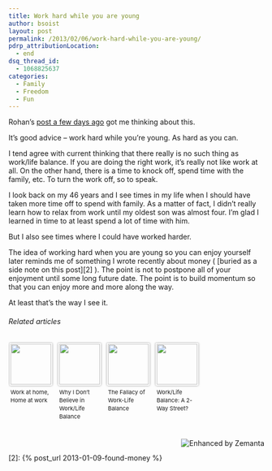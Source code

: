 ```yaml
---
title: Work hard while you are young
author: bsoist
layout: post
permalink: /2013/02/06/work-hard-while-you-are-young/
pdrp_attributionLocation:
  - end
dsq_thread_id:
  - 1068825637
categories:
  - Family
  - Freedom
  - Fun
---
```

Rohan’s [post a few days ago][1] got me thinking about this.

It’s good advice &#8211; work hard while you’re young. As hard as you can.

I tend agree with current thinking that there really is no such thing as work/life balance. If you are doing the right work, it’s really not like work at all. On the other hand, there is a time to knock off, spend time with the family, etc. To turn the work off, so to speak.

I look back on my 46 years and I see times in my life when I should have taken more time off to spend with family. As a matter of fact, I didn’t really learn how to relax from work until my oldest son was almost four. I’m glad I learned in time to at least spend a lot of time with him.

But I also see times where I could have worked harder.

The idea of working hard when you are young so you can enjoy yourself later reminds me of something I wrote recently about money ( [buried as a side note on this post][2] ). The point is not to postpone all of your enjoyment until some long future date. The point is to build momentum so that you can enjoy more and more along the way.

At least that’s the way I see it.

<h6 class="zemanta-related-title" style="font-size: 1em;">
  Related articles
</h6>

<ul class="zemanta-article-ul zemanta-article-ul-image" style="margin: 0; padding: 0; overflow: hidden;">
  <li class="zemanta-article-ul-li-image zemanta-article-ul-li" style="padding: 0; background: none; list-style: none; display: block; float: left; vertical-align: top; text-align: left; width: 84px; font-size: 11px; margin: 2px 10px 10px 2px;">
    <a style="box-shadow: 0px 0px 4px #999; padding: 2px; display: block; border-radius: 2px; text-decoration: none;" href="http://stylepinay.wordpress.com/2013/02/05/work-at-home-home-at-work/" target="_blank"><img style="padding: 0; margin: 0; border: 0; display: block; width: 80px; max-width: 100%;" alt="" src="http://i.zemanta.com/143147948_80_80.jpg" /></a><a style="display: block; overflow: hidden; text-decoration: none; line-height: 12pt; height: 80px; padding: 5px 2px 0 2px;" href="http://stylepinay.wordpress.com/2013/02/05/work-at-home-home-at-work/" target="_blank">Work at home, Home at work</a>
  </li>
  <li class="zemanta-article-ul-li-image zemanta-article-ul-li" style="padding: 0; background: none; list-style: none; display: block; float: left; vertical-align: top; text-align: left; width: 84px; font-size: 11px; margin: 2px 10px 10px 2px;">
    <a style="box-shadow: 0px 0px 4px #999; padding: 2px; display: block; border-radius: 2px; text-decoration: none;" href="http://eblingroup.com/2012/03/why-i-dont-believe-in-worklife-balance.html" target="_blank"><img style="padding: 0; margin: 0; border: 0; display: block; width: 80px; max-width: 100%;" alt="" src="http://i.zemanta.com/81956911_80_80.jpg" /></a><a style="display: block; overflow: hidden; text-decoration: none; line-height: 12pt; height: 80px; padding: 5px 2px 0 2px;" href="http://eblingroup.com/2012/03/why-i-dont-believe-in-worklife-balance.html" target="_blank">Why I Don&#8217;t Believe in Work/Life Balance</a>
  </li>
  <li class="zemanta-article-ul-li-image zemanta-article-ul-li" style="padding: 0; background: none; list-style: none; display: block; float: left; vertical-align: top; text-align: left; width: 84px; font-size: 11px; margin: 2px 10px 10px 2px;">
    <a style="box-shadow: 0px 0px 4px #999; padding: 2px; display: block; border-radius: 2px; text-decoration: none;" href="http://growthandprofit.wordpress.com/2012/12/11/the-fallacy-of-work-life-balance/" target="_blank"><img style="padding: 0; margin: 0; border: 0; display: block; width: 80px; max-width: 100%;" alt="" src="http://i.zemanta.com/131516265_80_80.jpg" /></a><a style="display: block; overflow: hidden; text-decoration: none; line-height: 12pt; height: 80px; padding: 5px 2px 0 2px;" href="http://growthandprofit.wordpress.com/2012/12/11/the-fallacy-of-work-life-balance/" target="_blank">The Fallacy of Work-Life Balance</a>
  </li>
  <li class="zemanta-article-ul-li-image zemanta-article-ul-li" style="padding: 0; background: none; list-style: none; display: block; float: left; vertical-align: top; text-align: left; width: 84px; font-size: 11px; margin: 2px 10px 10px 2px;">
    <a style="box-shadow: 0px 0px 4px #999; padding: 2px; display: block; border-radius: 2px; text-decoration: none;" href="http://www.themarlincompany.com/blog/article/work_life_balance_a_2_way_street" target="_blank"><img style="padding: 0; margin: 0; border: 0; display: block; width: 80px; max-width: 100%;" alt="" src="http://i.zemanta.com/noimg_87_80_80.jpg" /></a><a style="display: block; overflow: hidden; text-decoration: none; line-height: 12pt; height: 80px; padding: 5px 2px 0 2px;" href="http://www.themarlincompany.com/blog/article/work_life_balance_a_2_way_street" target="_blank">Work/Life Balance: A 2-Way Street?</a>
  </li>
</ul>

<div class="zemanta-pixie" style="margin-top: 10px; height: 15px;">
  <a class="zemanta-pixie-a" title="Enhanced by Zemanta" href="http://www.zemanta.com/?px"><img class="zemanta-pixie-img" style="border: none; float: right;" alt="Enhanced by Zemanta" src="http://img.zemanta.com/zemified_h.png?x-id=c597f759-8b53-4c3d-ad7a-5872d0334117" /></a>
</div>

[1]: http://www.alearningaday.com/2013/02/don-travel-while-you-are-young.html

[2]: {% post_url 2013-01-09-found-money %}

